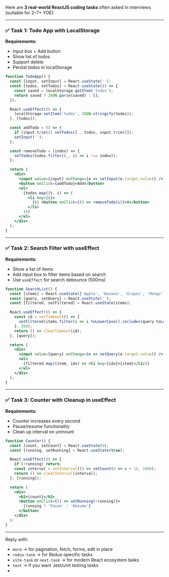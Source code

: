 Here are **3 real-world ReactJS coding tasks** often asked in interviews (suitable for 2–7+ YOE):

---

### ✅ **Task 1: Todo App with LocalStorage**

**Requirements:**

* Input box + Add button
* Show list of todos
* Support delete
* Persist todos in localStorage

```jsx
function TodoApp() {
  const [input, setInput] = React.useState('');
  const [todos, setTodos] = React.useState(() => {
    const saved = localStorage.getItem('todos');
    return saved ? JSON.parse(saved) : [];
  });

  React.useEffect(() => {
    localStorage.setItem('todos', JSON.stringify(todos));
  }, [todos]);

  const addTodo = () => {
    if (input.trim()) setTodos([...todos, input.trim()]);
    setInput('');
  };

  const removeTodo = (index) => {
    setTodos(todos.filter((_, i) => i !== index));
  };

  return (
    <div>
      <input value={input} onChange={e => setInput(e.target.value)} />
      <button onClick={addTodo}>Add</button>
      <ul>
        {todos.map((t, i) => (
          <li key={i}>
            {t} <button onClick={() => removeTodo(i)}>X</button>
          </li>
        ))}
      </ul>
    </div>
  );
}
```

---

### ✅ **Task 2: Search Filter with useEffect**

**Requirements:**

* Show a list of items
* Add input box to filter items based on search
* Use `useEffect` for search debounce (500ms)

```jsx
function SearchList() {
  const [items] = React.useState(['Apple', 'Banana', 'Grapes', 'Mango']);
  const [query, setQuery] = React.useState('');
  const [filtered, setFiltered] = React.useState(items);

  React.useEffect(() => {
    const id = setTimeout(() => {
      setFiltered(items.filter(i => i.toLowerCase().includes(query.toLowerCase())));
    }, 500);
    return () => clearTimeout(id);
  }, [query]);

  return (
    <div>
      <input value={query} onChange={e => setQuery(e.target.value)} />
      <ul>
        {filtered.map((item, idx) => <li key={idx}>{item}</li>)}
      </ul>
    </div>
  );
}
```

---

### ✅ **Task 3: Counter with Cleanup in useEffect**

**Requirements:**

* Counter increases every second
* Pause/resume functionality
* Clean up interval on unmount

```jsx
function Counter() {
  const [count, setCount] = React.useState(0);
  const [running, setRunning] = React.useState(true);

  React.useEffect(() => {
    if (!running) return;
    const interval = setInterval(() => setCount(c => c + 1), 1000);
    return () => clearInterval(interval);
  }, [running]);

  return (
    <div>
      <h2>{count}</h2>
      <button onClick={() => setRunning(!running)}>
        {running ? 'Pause' : 'Resume'}
      </button>
    </div>
  );
}
```

---

Reply with:

* `more` → for pagination, fetch, forms, edit in place
* `redux-task` → for Redux-specific tasks
* `vite-task` or `next-task` → for modern React ecosystem tasks
* `test` → if you want Jest/unit testing tasks
* 
